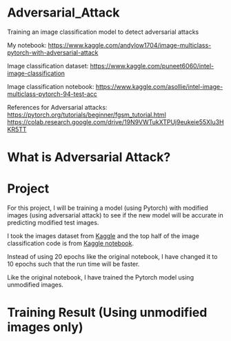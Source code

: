 # Adversarial_Attack
Training an image classification model to detect adversarial attacks 

My notebook:
https://www.kaggle.com/andylow1704/image-multiclass-pytorch-with-adversarial-attack

Image classification dataset:
https://www.kaggle.com/puneet6060/intel-image-classification

Image classification notebook:
https://www.kaggle.com/asollie/intel-image-multiclass-pytorch-94-test-acc

References for Adversarial attacks:
https://pytorch.org/tutorials/beginner/fgsm_tutorial.html
https://colab.research.google.com/drive/19N9VWTukXTPUj9eukeie55XIu3HKR5TT


# What is Adversarial Attack?







# Project
For this project, I will be training a model (using Pytorch) with modified images (using adversarial attack) to see if the new model will be accurate in predicting modified test images. 

I took the images dataset from [Kaggle](https://www.kaggle.com/puneet6060/intel-image-classification) and the top half of the image classification code is from [Kaggle notebook](https://www.kaggle.com/asollie/intel-image-multiclass-pytorch-94-test-acc).

Instead of using 20 epochs like the original notebook, I have changed it to 10 epochs such that the run time will be faster. 

Like the original notebook, I have trained the Pytorch model using unmodified images.

# Training Result (Using unmodified images only) 




